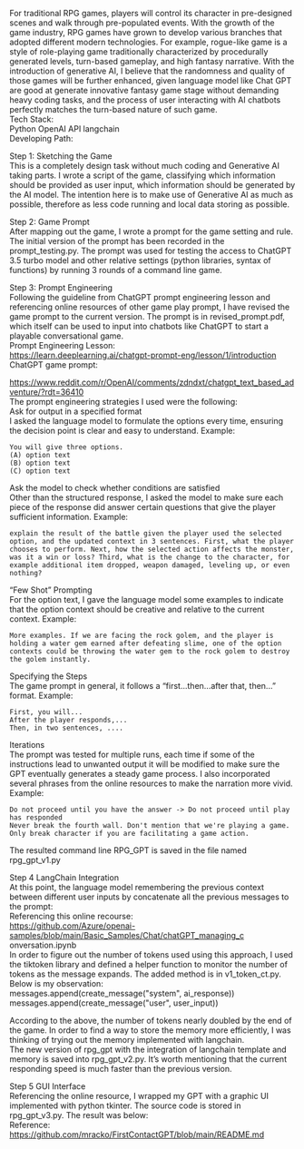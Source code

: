 For traditional RPG games, players will control its character in pre-designed scenes and walk through pre-populated events. With the growth of the game industry, RPG games have grown to develop various branches that adopted different modern technologies. For example, rogue-like game is a style of role-playing game traditionally characterized by procedurally generated levels, turn-based gameplay, and high fantasy narrative. With the introduction of generative AI, I believe that the randomness and quality of those games will be further enhanced, given language model like Chat GPT are good at generate innovative fantasy game stage without demanding heavy coding tasks, and the process of user interacting with AI chatbots perfectly matches the turn-based nature of such game.  
Tech Stack:  
Python OpenAI API langchain  
Developing Path:  
  
Step 1: Sketching the Game  
This is a completely design task without much coding and Generative AI taking parts. I wrote a script of the game, classifying which information should be provided as user input, which information should be generated by the AI model. The intention here is to make use of Generative AI as much as possible, therefore as less code running and local data storing as possible.  
  
Step 2: Game Prompt  
After mapping out the game, I wrote a prompt for the game setting and rule. The initial version of the prompt has been recorded in the prompt_testing.py. The prompt was used for testing the access to ChatGPT 3.5 turbo model and other relative settings (python libraries, syntax of functions) by running 3 rounds of a command line game.  
  
Step 3: Prompt Engineering  
Following the guideline from ChatGPT prompt engineering lesson and referencing online resources of other game play prompt, I have revised the game prompt to the current version. The prompt is in revised_prompt.pdf, which itself can be used to input into chatbots like ChatGPT to start a playable conversational game.  
Prompt Engineering Lesson:  
https://learn.deeplearning.ai/chatgpt-prompt-eng/lesson/1/introduction  
ChatGPT game prompt:  
 
 https://www.reddit.com/r/OpenAI/comments/zdndxt/chatgpt_text_based_adventure/?rdt=36410  
The prompt engineering strategies I used were the following:  
Ask for output in a specified format  
I asked the language model to formulate the options every time, ensuring the decision point is clear and easy to understand. Example:  
```  
You will give three options.  
(A) option text  
(B) option text  
(C) option text  
```  
Ask the model to check whether conditions are satisfied  
Other than the structured response, I asked the model to make sure each piece of the response did answer certain questions that give the player sufficient information. Example:  
```  
explain the result of the battle given the player used the selected option, and the updated context in 3 sentences. First, what the player chooses to perform. Next, how the selected action affects the monster, was it a win or loss? Third, what is the change to the character, for example additional item dropped, weapon damaged, leveling up, or even nothing?  
```  
“Few Shot” Prompting  
For the option text, I gave the language model some examples to indicate that the option context should be creative and relative to the current context. Example:  
```  
More examples. If we are facing the rock golem, and the player is holding a water gem earned after defeating slime, one of the option contexts could be throwing the water gem to the rock golem to destroy the golem instantly.  
```  
Specifying the Steps  
The game prompt in general, it follows a “first...then...after that, then...” format. Example:  
```  
First, you will...  
After the player responds,...  
Then, in two sentences, ....  
```  
Iterations  
The prompt was tested for multiple runs, each time if some of the instructions lead to unwanted output it will be modified to make sure the GPT eventually generates a steady game process. I also incorporated several phrases from the online resources to make the narration more vivid. Example:  
```   
Do not proceed until you have the answer -> Do not proceed until play has responded  
Never break the fourth wall. Don't mention that we're playing a game. Only break character if you are facilitating a game action.  
```  
The resulted command line RPG_GPT is saved in the file named rpg_gpt_v1.py
  
Step 4 LangChain Integration  
At this point, the language model remembering the previous context between different user inputs by concatenate all the previous messages to the prompt:  
Referencing this online recourse:  
https://github.com/Azure/openai-samples/blob/main/Basic_Samples/Chat/chatGPT_managing_c onversation.ipynb  
In order to figure out the number of tokens used using this approach, I used the tiktoken library and defined a helper function to monitor the number of tokens as the message expands. The added method is in v1_token_ct.py.  
 Below is my observation:  
 messages.append(create_message("system", ai_response))  
 messages.append(create_message("user", user_input))  
       
According to the above, the number of tokens nearly doubled by the end of the game. In order to find a way to store the memory more efficiently, I was thinking of trying out the memory implemented with langchain.  
The new version of rpg_gpt with the integration of langchain template and memory is saved into rpg_gpt_v2.py. It’s worth mentioning that the current responding speed is much faster than the previous version.  
  
Step 5 GUI Interface  
Referencing the online resource, I wrapped my GPT with a graphic UI implemented with python tkinter. The source code is stored in rpg_gpt_v3.py. The result was below:  
 Reference:  
https://github.com/mracko/FirstContactGPT/blob/main/README.md  

